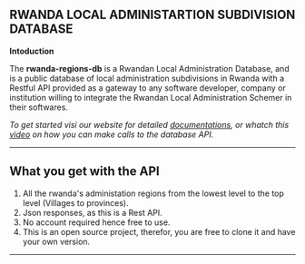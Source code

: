 RWANDA LOCAL ADMINISTARTION SUBDIVISION DATABASE
-------------------------------------------------

**Intoduction**

The **rwanda-regions-db** is a Rwandan Local Administration Database, and is a public database of local administration subdivisions in Rwanda with a  Restful API provided as a gateway to any software developer, company or institution willing to integrate the Rwandan Local Administration Schemer in their softwares.


*To get started visi our website for detailed [documentations](https://youtu.be/0ocf7u76WSo), or whatch this [video](http://google.com) on how you can make calls to the database API.*

---

## What you get with the API


1. All the rwanda's administation regions from the lowest level to the top level (Villages to provinces).
2. Json responses, as this is a Rest API.
3. No account required hence free to use.
4. This is an open source project, therefor, you are free to clone it and have your own version.

---


